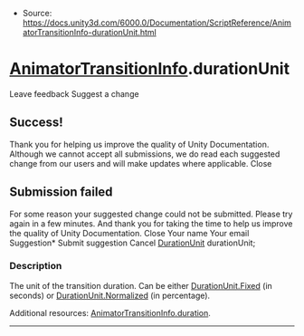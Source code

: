 * Source: https://docs.unity3d.com/6000.0/Documentation/ScriptReference/AnimatorTransitionInfo-durationUnit.html

#  [AnimatorTransitionInfo](https://docs.unity3d.com/6000.0/Documentation/ScriptReference/AnimatorTransitionInfo.html).durationUnit
Leave feedback
Suggest a change
## Success!
Thank you for helping us improve the quality of Unity Documentation. Although we cannot accept all submissions, we do read each suggested change from our users and will make updates where applicable.
Close
## Submission failed
For some reason your suggested change could not be submitted. Please <a>try again</a> in a few minutes. And thank you for taking the time to help us improve the quality of Unity Documentation.
Close
Your name Your email Suggestion* Submit suggestion
Cancel
[DurationUnit](https://docs.unity3d.com/6000.0/Documentation/ScriptReference/DurationUnit.html) durationUnit; 
### Description
The unit of the transition duration.
Can be either [DurationUnit.Fixed](https://docs.unity3d.com/6000.0/Documentation/ScriptReference/DurationUnit.Fixed.html) (in seconds) or [DurationUnit.Normalized](https://docs.unity3d.com/6000.0/Documentation/ScriptReference/DurationUnit.Normalized.html) (in percentage).  
  
Additional resources: [AnimatorTransitionInfo.duration](https://docs.unity3d.com/6000.0/Documentation/ScriptReference/AnimatorTransitionInfo-duration.html).
* * *
